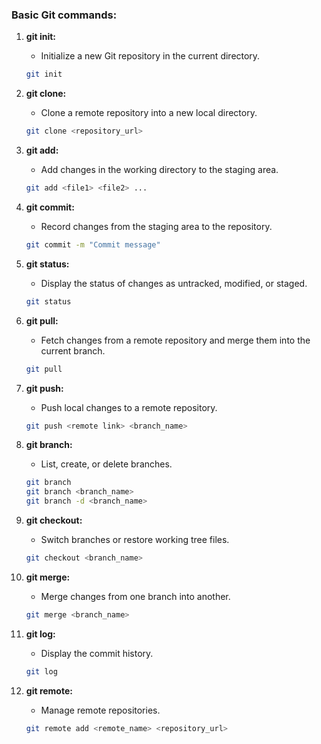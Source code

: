 ### Basic Git commands:

1. **git init:**

   - Initialize a new Git repository in the current directory.

   ```bash
   git init
   ```

2. **git clone:**

   - Clone a remote repository into a new local directory.

   ```bash
   git clone <repository_url>
   ```

3. **git add:**

   - Add changes in the working directory to the staging area.

   ```bash
   git add <file1> <file2> ...
   ```

4. **git commit:**

   - Record changes from the staging area to the repository.

   ```bash
   git commit -m "Commit message"
   ```

5. **git status:**

   - Display the status of changes as untracked, modified, or staged.

   ```bash
   git status
   ```

6. **git pull:**

   - Fetch changes from a remote repository and merge them into the current branch.

   ```bash
   git pull
   ```

7. **git push:**

   - Push local changes to a remote repository.

   ```bash
   git push <remote link> <branch_name>
   ```

8. **git branch:**

   - List, create, or delete branches.

   ```bash
   git branch
   git branch <branch_name>
   git branch -d <branch_name>
   ```

9. **git checkout:**

   - Switch branches or restore working tree files.

   ```bash
   git checkout <branch_name>
   ```

10. **git merge:**

    - Merge changes from one branch into another.

    ```bash
    git merge <branch_name>
    ```

11. **git log:**

    - Display the commit history.

    ```bash
    git log
    ```

12. **git remote:**

    - Manage remote repositories.

    ```bash
    git remote add <remote_name> <repository_url>
    ```